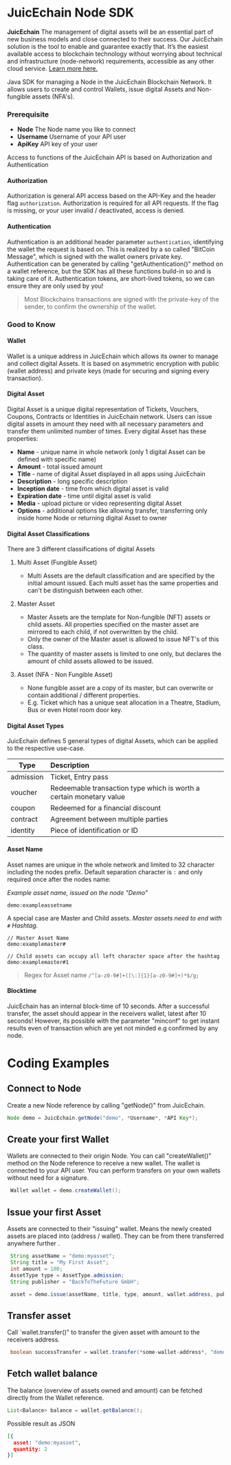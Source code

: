 # JuicEchain Node SDK

**JuicEchain** The management of digital assets will be an essential part of new business models and close connected to 
their success. Our JuicEchain solution is the tool to enable and guarantee exactly that. It’s the easiest available 
access to blockchain technology without worrying about technical and infrastructure (node-network) requirements, 
accessible as any other cloud service. <a href="https://juicecommerce.de/juicechain">Learn more here.</a> 

Java SDK for managing a Node in the JuicEchain Blockchain Network. It allows users to create and control Wallets, issue 
digital Assets and Non-fungible assets (NFA's).<br />

### Prerequisite

 - **Node** The Node name you like to connect
 - **Username** Username of your API user
 - **ApiKey** API key of your user

Access to functions of the JuicEchain API is based on Authorization and Authentication

#### Authorization
Authorization is general API access based on the API-Key and the header flag `authorization`. Authorization
is required for all API requests. If the flag is missing, or your user invalid / deactivated, access is denied.
 
#### Authentication 
Authentication is an additional header parameter `authentication`, identifying the wallet the request is based on. 
This is realized by a so called "BitCoin Message", which is signed with the wallet owners private key. 
Authentication can be generated by calling "getAuthentication()" method on a wallet reference, but the SDK has all these 
functions build-in so and is taking care of it. 
Authentication tokens, are short-lived tokens, so we can ensure they are only used by you!

>Most Blockchains transactions are signed with the private-key of the sender, to confirm the ownership of the wallet.

### Good to Know

#### Wallet
Wallet is a unique address in JuicEchain which allows its owner to manage and collect digital Assets. It is based on 
asymmetric encryption with public (wallet address) and private keys (made for securing and signing every transaction).  


#### Digital Asset
Digital Asset is a unique digital representation of Tickets, Vouchers, Coupons, Contracts or Identities in JuicEchain 
network. Users can issue digital assets in amount they need with all necessary parameters and transfer them
unlimited number of times. Every digital Asset has these properties: <br />
* **Name** - unique name in whole network (only 1 digital Asset can be defined with specific name)
* **Amount** - total issued amount
* **Title** - name of digital Asset displayed in all apps using JuicEchain
* **Description** - long specific description
* **Inception date** - time from which digital asset is valid  
* **Expiration date** - time until digital asset is valid
* **Media** - upload picture or video representing digital Asset
* **Options** - additional options like allowing transfer, transferring only inside home Node or returning digital Asset to
owner

####  Digital Asset Classifications

There are 3 different classifications of digital Assets
1. Multi Asset (Fungible Asset)
    * Multi Assets are the default classification and are specified by the initial amount issued. Each multi asset has the same
    properties and can't be distinguish between each other. 

2. Master Asset
    * Master Assets are the template for Non-fungible (NFT) assets or child assets. All properties specified
    on the master asset are mirrored to each child, if not overwritten by the child.
    * Only the owner of the Master asset is allowed to issue NFT's of this class.
    * The quantity of master assets is limited to one only, but declares the amount of child assets allowed to be issued.

2. Asset (NFA - Non Fungible Asset)
    * None fungible asset are a copy of its master, but can overwrite or contain additional / different properties.
    * E.g. Ticket which has a unique seat allocation in a Theatre, Stadium, Bus or even Hotel room door key.

#### Digital Asset Types

JuicEchain defines 5 general types of digital Assets, which can be applied to the respective use-case.

| Type        | Description   |
| ------------- |:-------------|
| admission    | Ticket, Entry pass  |
| voucher      | Redeemable transaction type which is worth a certain monetary value      |
| coupon | Redeemed for a financial discount     |
| contract | Agreement between multiple parties     |
| identity | Piece of identification or ID     |

#### Asset Name

Asset names are unique in the whole network and limited to 32 character including the nodes prefix.
Default separation character is `:` and only required once after the nodes name:

*Example asset name, issued on the node "Demo"*
 ```
 demo:exampleassetname
 ```

A special case are Master and Child assets. *Master assets need to end with  `#` Hashtag.*
 ```
 // Master Asset Name
 demo:examplemaster#

 // Child assets can occupy all left character space after the hashtag
 demo:examplemaster#1
 ```

 > Regex for Asset name
 > `/^[a-z0-9#]+([\:]{1}[a-z0-9#]+)*$/g;`


#### Blocktime

JuicEchain has an internal block-time of 10 seconds. After a successful transfer, the asset should appear
in the receivers wallet, latest after 10 seconds! However, its possible with the parameter "minconf" to get
instant results even of transaction which are yet not minded e.g confirmed by any node.

# Coding Examples
 ## Connect to Node

Create a new Node reference by calling "getNode()" from JuicEchain.
 ```java
 Node demo = JuicEchain.getNode("demo", *Username*, *API Key*);
 ```

## Create your first Wallet

Wallets are connected to their origin Node. You can call "createWallet()" method on the Node reference
to receive a new wallet. The wallet is connected to your API user. You can perform transfers
on your own wallets without need for a signature.  

```java
 Wallet wallet = demo.createWallet();
```

## Issue your first Asset

Assets are connected to their "issuing" wallet. Means the newly created assets are placed
into (address / wallet). They can be from there transferred anywhere further  .

```java
 String assetName = "demo:myasset";
 String title = "My First Asset";
 int amount = 100;
 AssetType type = AssetType.admission;
 String publisher = "BackToTheFuture GmbH";

 asset = demo.issue(assetName, title, type, amount, wallet.address, publisher);
```

## Transfer asset

Call `wallet.transfer()" to transfer the given asset with amount to the receivers address.

```java
 boolean successTransfer = wallet.transfer(*some-wallet-address*, "demo:myasset", 2, "");
```

## Fetch wallet balance

The balance (overview of assets owned and amount) can be fetched directly from the Wallet reference.

```java
List<Balance> balance = wallet.getBalance();
```

Possible result as JSON
```json
[{
  asset: "demo:myasset",
  quantity: 2
}]
```
